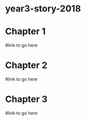 # year3-story-2018
<h1>Chapter 1</h1>
#link to go here


<h1>Chapter 2</h1>
#link to go here



<h1>Chapter 3</h1>
#link to go here
